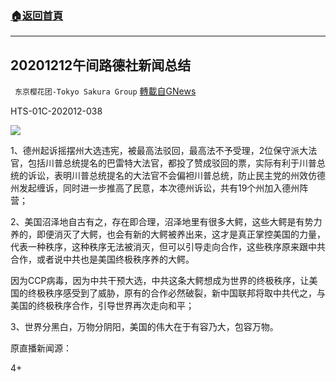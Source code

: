 ###  [:house:返回首頁](https://github.com/ourhimalayas/txt)
---

## 20201212午间路德社新闻总结
` 东京樱花团-Tokyo Sakura Group` [轉載自GNews](https://gnews.org/zh-hans/644423/)

HTS-01C-202012-038

![]()![](https://gnews-media-offload.s3.amazonaws.com/wp-content/uploads/2020/12/13074038/1234-1.jpg)

1、德州起诉摇摆州大选违宪，被最高法驳回，最高法不予受理，2位保守派大法官，包括川普总统提名的巴雷特大法官，都投了赞成驳回的票，实际有利于川普总统的诉讼，表明川普总统提名的大法官不会偏袒川普总统，防止民主党的州效仿德州发起缠诉，同时进一步推高了民意，本次德州诉讼，共有19个州加入德州阵营；

2、美国沼泽地自古有之，存在即合理，沼泽地里有很多大鳄，这些大鳄是有势力养的，即便消灭了大鳄，也会有新的大鳄被养出来，这才是真正掌控美国的力量，代表一种秩序，这种秩序无法被消灭，但可以引导走向合作，这些秩序原来跟中共合作，或者说中共也是美国终极秩序养的大鳄。

因为CCP病毒，因为中共干预大选，中共这条大鳄想成为世界的终极秩序，让美国的终极秩序感受到了威胁，原有的合作必然破裂，新中国联邦将取中共代之，与美国的终极秩序合作，引导世界再次走向和平；

3、世界分黑白，万物分阴阳，美国的伟大在于有容乃大，包容万物。



原直播新闻源：



4+
